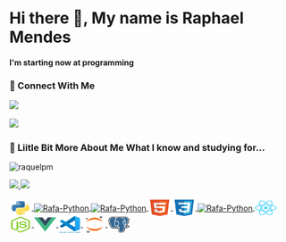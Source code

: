 #  Hi there 👋, My name is Raphael Mendes 

<h4> I'm starting now at programming</h4>


### 👥 Connect With Me
<div>

<a href="https://instagram.com/raphaelmendes_/" target="_blank"><img src="https://img.shields.io/badge/-Instagram-%23E4405F?style=for-the-badge&logo=instagram&logoColor=white" target="_blank"></a>

<a href="https://www.linkedin.com/in/raphael-mendess/" target="_blank"><img src="https://img.shields.io/badge/-LinkedIn-%230077B5?style=for-the-badge&logo=linkedin&logoColor=white" target="_blank"></a>   


### 💫 Liitle Bit More About Me What I know and studying for...

</div>

<div align="start">
  <p align="left"> <img src="https://komarev.com/ghpvc/?username=raphaelmendes1234&label=Profile%20views&color=0e75b6&style=flat" alt="raquelpm" /> </p>
  <a href="https://github.com/raphaelmendes1234">
  <img height="180em" src="https://github-readme-stats-git-masterrstaa-rickstaa.vercel.app/api?username=raphaelmendes1234&show_icons=true&theme=dark&include_all_commits=true&count_private=true">
 <img height="180em" src="https://github-readme-stats-git-masterrstaa-rickstaa.vercel.app/api/top-langs/?username=raphaelmendes1234&layout=compact&langs_count=7&theme=dark"/>
</div>
<div style="display: inline_block"><br>
  <img align="center" alt="Rafa-Python" height="30" width="40" src="https://raw.githubusercontent.com/devicons/devicon/master/icons/python/python-original.svg">
  <img align="center" alt="Rafa-Python" height="30" width="40" src="https://cdn.jsdelivr.net/gh/devicons/devicon/icons/dot-net/dot-net-original.svg" />
  <img align="center" alt="Rafa-Python" height="30" width="40" src="https://cdn.jsdelivr.net/gh/devicons/devicon/icons/mysql/mysql-original.svg" />
 
  
  <img align="center" alt="Rafa-Python" height="30" width="40" src="https://github.com/devicons/devicon/blob/master/icons/html5/html5-original.svg" />
  <img align="center" alt="Rafa-Python" height="30" width="40" src="https://github.com/devicons/devicon/blob/master/icons/css3/css3-original.svg" />
  <img align="center" alt="Rafa-Python" height="30" width="40" src="https://cdn.jsdelivr.net/gh/devicons/devicon/icons/javascript/javascript-original.svg" />
  <img align="center" alt="Rafa-Python" height="30" width="40" src="https://github.com/devicons/devicon/blob/master/icons/react/react-original.svg" />
  <img align="center" alt="Rafa-Python" height="30" width="40" src="https://github.com/devicons/devicon/blob/master/icons/nodejs/nodejs-original.svg" />
    <img align="center" alt="Rafa-Python" height="30" width="40" src="https://github.com/devicons/devicon/blob/master/icons/vuejs/vuejs-original.svg" />
   <!-- <img align="center" alt="Rafa-Python" height="30" width="40" src="https://raw.githubusercontent.com/devicons/devicon/master/icons/angularjs/angularjs-original.svg" />---->
   <img align="center" alt="Rafa-Python" height="30" width="40" src="https://raw.githubusercontent.com/devicons/devicon/master/icons/vscode/vscode-original-wordmark.svg" />
  <img align="center" alt="Rafa-Python" height="30" width="40" src="https://github.com/devicons/devicon/blob/master/icons/jupyter/jupyter-original.svg" />

  <img align="center" alt="Rafa-Python" height="30" width="40" src="https://github.com/devicons/devicon/blob/master/icons/postgresql/postgresql-original.svg" />
  
 <!-- <img align="center" alt="Rafa-Python" height="30" width="40" src="https://github.com/devicons/devicon/blob/master/icons/anaconda/anaconda-original.svg" /> --->
</div>
  
  
